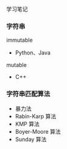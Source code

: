 学习笔记

### 字符串

 immutable

- Python、Java

mutable

- C++

### 字符串匹配算法

- 暴力法
- Rabin-Karp 算法
- KMP 算法
- Boyer-Moore 算法
- Sunday 算法